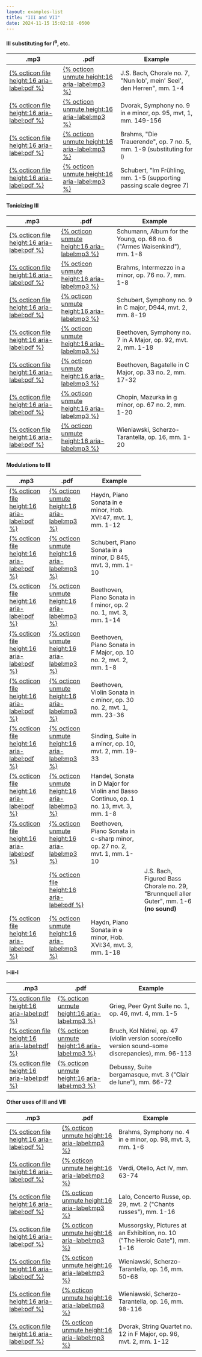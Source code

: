 ```yaml
---
layout: examples-list
title: "III and VII"
date: 2024-11-15 15:02:18 -0500
---
```


<h4>III substituting for I<sup>6</sup>, etc.</h4>
<table class="tablesaw tablesaw-stack" data-tablesaw-mode="stack">
  <thead>
    <tr>
      <th>.mp3</th>
      <th>.pdf</th>
      <th>Example</th>
    </tr>
  </thead>
  <tbody>
    <tr>
      <td><a href="11-iii-vii/37a.pdf">{% octicon file height:16 aria-label:pdf %}</a></td>
      <td><a href="11-iii-vii/37a.mp3">{% octicon unmute height:16 aria-label:mp3 %}</a></td>
      <td>J.S. Bach, Chorale no. 7, &quot;Nun lob', mein' Seel', den Herren&quot;, mm. 1-4</td>
    </tr>
    <tr>
      <td><a href="11-iii-vii/37b.pdf">{% octicon file height:16 aria-label:pdf %}</a></td>
      <td><a href="11-iii-vii/37b.mp3">{% octicon unmute height:16 aria-label:mp3 %}</a></td>
      <td>Dvorak, Symphony no. 9 in e minor, op. 95, mvt, 1, mm. 149-156</td>
    </tr>
    <tr>
      <td><a href="11-iii-vii/37d.pdf">{% octicon file height:16 aria-label:pdf %}</a></td>
      <td><a href="11-iii-vii/37d.mp3">{% octicon unmute height:16 aria-label:mp3 %}</a></td>
      <td>Brahms, &quot;Die Trauerende&quot;, op. 7 no. 5, mm. 1-9 (substituting for I) </td>
    </tr>
    <tr>
      <td><a href="11-iii-vii/37e.pdf">{% octicon file height:16 aria-label:pdf %}</a></td>
      <td><a href="11-iii-vii/37e.mp3">{% octicon unmute height:16 aria-label:mp3 %}</a></td>
      <td>Schubert, &quot;Im Fr&uuml;hling, mm. 1-5 (supporting passing scale degree 7) </td>
    </tr>

  </tbody>
</table>

<h4>Tonicizing III</h4>
<table class="tablesaw tablesaw-stack" data-tablesaw-mode="stack">
  <thead>
    <tr>
      <th>.mp3</th>
      <th>.pdf</th>
      <th>Example</th>
    </tr>
  </thead>
  <tbody>
    <tr>
      <td><a href="11-iii-vii/37f.pdf">{% octicon file height:16 aria-label:pdf %}</a></td>
      <td><a href="11-iii-vii/37f.mp3">{% octicon unmute height:16 aria-label:mp3 %}</a></td>
      <td>Schumann, Album for the Young, op. 68 no. 6 (&quot;Armes Waisenkind&quot;), mm. 1-8</td>
    </tr>
    <tr>
      <td><a href="11-iii-vii/37g.pdf">{% octicon file height:16 aria-label:pdf %}</a></td>
      <td><a href="11-iii-vii/37g.mp3">{% octicon unmute height:16 aria-label:mp3 %}</a></td>
      <td>Brahms, Intermezzo in a minor, op. 76 no. 7, mm. 1-8</td>
    </tr>
    <tr>
      <td><a href="11-iii-vii/37h.pdf">{% octicon file height:16 aria-label:pdf %}</a></td>
      <td><a href="11-iii-vii/37h.mp3">{% octicon unmute height:16 aria-label:mp3 %}</a></td>
      <td>Schubert, Symphony no. 9 in C major, D944, mvt. 2, mm. 8-19</td>
    </tr>
    <tr>
      <td><a href="11-iii-vii/37i.pdf">{% octicon file height:16 aria-label:pdf %}</a></td>
      <td><a href="11-iii-vii/37i.mp3">{% octicon unmute height:16 aria-label:mp3 %}</a></td>
      <td>Beethoven, Symphony no. 7 in A Major, op. 92, mvt. 2, mm. 1-18</td>
    </tr>
    <tr>
      <td><a href="11-iii-vii/37j.pdf">{% octicon file height:16 aria-label:pdf %}</a></td>
      <td><a href="11-iii-vii/37j.mp3">{% octicon unmute height:16 aria-label:mp3 %}</a></td>
      <td>Beethoven, Bagatelle in C Major, op. 33 no. 2, mm. 17-32</td>
    </tr>
    <tr>
      <td><a href="11-iii-vii/37k.pdf">{% octicon file height:16 aria-label:pdf %}</a></td>
      <td><a href="11-iii-vii/37k.mp3">{% octicon unmute height:16 aria-label:mp3 %}</a></td>
      <td>Chopin, Mazurka in g minor, op. 67 no. 2, mm. 1-20</td>
    </tr>
    <tr>
      <td><a href="11-iii-vii/37l.pdf">{% octicon file height:16 aria-label:pdf %}</a></td>
      <td><a href="11-iii-vii/37l.mp3">{% octicon unmute height:16 aria-label:mp3 %}</a></td>
      <td>Wieniawski, Scherzo-Tarantella, op. 16, mm. 1-20</td>
    </tr>

  </tbody>
</table>

<h4>Modulations to III</h4>
<table class="tablesaw tablesaw-stack" data-tablesaw-mode="stack">
  <thead>
    <tr>
      <th>.mp3</th>
      <th>.pdf</th>
      <th>Example</th>
    </tr>
  </thead>
  <tbody>
    <tr>
      <td><a href="11-iii-vii/37m.pdf">{% octicon file height:16 aria-label:pdf %}</a></td>
      <td><a href="11-iii-vii/37m.mp3">{% octicon unmute height:16 aria-label:mp3 %}</a></td>
      <td>Haydn, Piano Sonata in e minor, Hob. XVI:47, mvt. 1, mm. 1-12</td>
    </tr>
    <tr>
      <td><a href="11-iii-vii/37n.pdf">{% octicon file height:16 aria-label:pdf %}</a></td>
      <td><a href="11-iii-vii/37n.mp3">{% octicon unmute height:16 aria-label:mp3 %}</a></td>
      <td>Schubert, Piano Sonata in a minor, D 845, mvt. 3, mm. 1-10</td>
    </tr>
    <tr>
      <td><a href="11-iii-vii/37o.pdf">{% octicon file height:16 aria-label:pdf %}</a></td>
      <td><a href="11-iii-vii/37o.mp3">{% octicon unmute height:16 aria-label:mp3 %}</a></td>
      <td>Beethoven, Piano Sonata in f minor, op. 2 no. 1, mvt. 3, mm. 1-14</td>
    </tr>
    <tr>
      <td><a href="11-iii-vii/37p.pdf">{% octicon file height:16 aria-label:pdf %}</a></td>
      <td><a href="11-iii-vii/37p.mp3">{% octicon unmute height:16 aria-label:mp3 %}</a></td>
      <td>Beethoven, Piano Sonata in F Major, op. 10 no. 2, mvt. 2, mm. 1-8</td>
    </tr>
    <tr>
      <td><a href="11-iii-vii/37q.pdf">{% octicon file height:16 aria-label:pdf %}</a></td>
      <td><a href="11-iii-vii/37q.mp3">{% octicon unmute height:16 aria-label:mp3 %}</a></td>
      <td>Beethoven, Violin Sonata in c minor, op. 30 no. 2, mvt. 1, mm. 23-36</td>
    </tr>
    <tr>
      <td><a href="11-iii-vii/37t.pdf">{% octicon file height:16 aria-label:pdf %}</a></td>
      <td><a href="11-iii-vii/37r.mp3">{% octicon unmute height:16 aria-label:mp3 %}</a></td>
      <td>Sinding, Suite in a minor, op. 10, mvt. 2, mm. 19-33</td>
    </tr>
    <tr>
      <td><a href="11-iii-vii/37s.pdf">{% octicon file height:16 aria-label:pdf %}</a></td>
      <td><a href="11-iii-vii/37s.mp3">{% octicon unmute height:16 aria-label:mp3 %}</a></td>
      <td>Handel, Sonata in D Major for Violin and Basso Continuo, op. 1 no. 13, mvt. 3, mm. 1-8</td>
    </tr>
    <tr>
      <td><a href="11-iii-vii/37t.pdf">{% octicon file height:16 aria-label:pdf %}</a></td>
      <td><a href="11-iii-vii/37t.mp3">{% octicon unmute height:16 aria-label:mp3 %}</a></td>
      <td>Beethoven, Piano Sonata in c-sharp minor, op. 27 no. 2, mvt. 1, mm. 1-10</td>
    </tr>
    <tr>
     <td>&nbsp;</td>
      <td><a href="11-iii-vii/37u.pdf">{% octicon file height:16 aria-label:pdf %}</a></td>
      <td>&nbsp;</td>
      <td>J.S. Bach, Figured Bass Chorale no. 29, &quot;Brunnquell aller Guter&quot;, mm. 1-6 <strong>(no sound)</strong></td>
    </tr>
    <tr>
      <td><a href="11-iii-vii/37v.pdf">{% octicon file height:16 aria-label:pdf %}</a></td>
      <td><a href="11-iii-vii/37v.mp3">{% octicon unmute height:16 aria-label:mp3 %}</a></td>
      <td>Haydn, Piano Sonata in e minor, Hob. XVI:34, mvt. 3, mm. 1-18</td>
    </tr>

  </tbody>
</table>

<h4>I-iii-I</h4>
<table class="tablesaw tablesaw-stack" data-tablesaw-mode="stack">
  <thead>
    <tr>
      <th>.mp3</th>
      <th>.pdf</th>
      <th>Example</th>
    </tr>
  </thead>
  <tbody>
    <tr>
      <td><a href="11-iii-vii/37w.pdf">{% octicon file height:16 aria-label:pdf %}</a></td>
      <td><a href="11-iii-vii/37w.mp3">{% octicon unmute height:16 aria-label:mp3 %}</a></td>
      <td>Grieg, Peer Gynt Suite no. 1, op. 46, mvt. 4, mm. 1-5</td>
    </tr>
    <tr>
      <td><a href="11-iii-vii/37x.pdf">{% octicon file height:16 aria-label:pdf %}</a></td>
      <td><a href="11-iii-vii/37x.mp3">{% octicon unmute height:16 aria-label:mp3 %}</a></td>
      <td>Bruch, Kol Nidrei, op. 47 (violin version score/cello version sound&#8211;some discrepancies), mm. 96-113</td>
    </tr>
    <tr>
      <td><a href="11-iii-vii/37y.pdf">{% octicon file height:16 aria-label:pdf %}</a></td>
      <td><a href="11-iii-vii/37y.mp3">{% octicon unmute height:16 aria-label:mp3 %}</a></td>
      <td>Debussy, Suite bergamasque, mvt. 3 (&quot;Clair de lune&quot;), mm. 66-72</td>
    </tr>

  </tbody>
</table>

<h4>Other uses of III and VII</h4>
<table class="tablesaw tablesaw-stack" data-tablesaw-mode="stack">
  <thead>
    <tr>
      <th>.mp3</th>
      <th>.pdf</th>
      <th>Example</th>
    </tr>
  </thead>
  <tbody>
    <tr>
      <td><a href="11-iii-vii/37z.pdf">{% octicon file height:16 aria-label:pdf %}</a></td>
      <td><a href="11-iii-vii/37z.mp3">{% octicon unmute height:16 aria-label:mp3 %}</a></td>
      <td>Brahms, Symphony no. 4 in e minor, op. 98, mvt. 3, mm. 1-6</td>
    </tr>
    <tr>
      <td><a href="11-iii-vii/37a1.pdf">{% octicon file height:16 aria-label:pdf %}</a></td>
      <td><a href="11-iii-vii/37a1.mp3">{% octicon unmute height:16 aria-label:mp3 %}</a></td>
      <td>Verdi, Otello, Act IV, mm. 63-74</td>
    </tr>
    <tr>
      <td><a href="11-iii-vii/37b1.pdf">{% octicon file height:16 aria-label:pdf %}</a></td>
      <td><a href="11-iii-vii/37b1.mp3">{% octicon unmute height:16 aria-label:mp3 %}</a></td>
      <td>Lalo, Concerto Russe, op. 29, mvt. 2 (&quot;Chants russes&quot;), mm. 1-16</td>
    </tr>
    <tr>
      <td><a href="11-iii-vii/37c1.pdf">{% octicon file height:16 aria-label:pdf %}</a></td>
      <td><a href="11-iii-vii/37c1.mp3">{% octicon unmute height:16 aria-label:mp3 %}</a></td>
      <td>Mussorgsky, Pictures at an Exhibition, no. 10 (&quot;The Heroic Gate&quot;), mm. 1-16</td>
    </tr>
    <tr>
      <td><a href="11-iii-vii/37d1.pdf">{% octicon file height:16 aria-label:pdf %}</a></td>
      <td><a href="11-iii-vii/37d1.mp3">{% octicon unmute height:16 aria-label:mp3 %}</a></td>
      <td>Wieniawski, Scherzo-Tarantella, op. 16, mm. 50-68</td>
    </tr>
    <tr>
      <td><a href="11-iii-vii/37e1.pdf">{% octicon file height:16 aria-label:pdf %}</a></td>
      <td><a href="11-iii-vii/37e1.mp3">{% octicon unmute height:16 aria-label:mp3 %}</a></td>
      <td>Wieniawski, Scherzo-Tarantella, op. 16, mm. 98-116</td>
    </tr>
    <tr>
      <td><a href="11-iii-vii/37f1.pdf">{% octicon file height:16 aria-label:pdf %}</a></td>
      <td><a href="11-iii-vii/37f1.mp3">{% octicon unmute height:16 aria-label:mp3 %}</a></td>
      <td>Dvorak, String Quartet no. 12 in F Major, op. 96, mvt. 2, mm. 1-12</td>
    </tr>

  </tbody>
</table>
